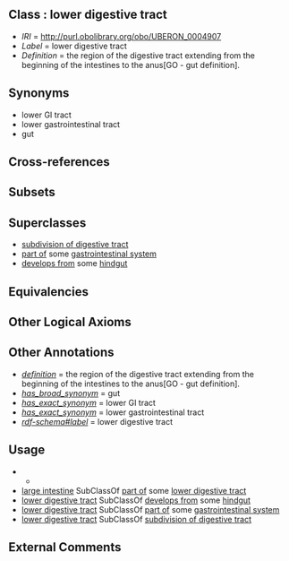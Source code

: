 
## Class : lower digestive tract

 * *IRI* = http://purl.obolibrary.org/obo/UBERON_0004907
 * *Label* = lower digestive tract
 * *Definition* = the region of the digestive tract extending from the beginning of the intestines to the anus[GO - gut definition].

## Synonyms

 * lower GI tract
 * lower gastrointestinal tract
 * gut

## Cross-references


## Subsets


## Superclasses

 * [subdivision of digestive tract](../../UBERON/21/UBERON_0004921.md)
 * [part of](../../BFO/50/BFO_0000050.md) some [gastrointestinal system](../../UBERON/09/UBERON_0005409.md)
 * [develops from](../../RO/02/RO_0002202.md) some [hindgut](../../UBERON/46/UBERON_0001046.md)

## Equivalencies


## Other Logical Axioms


## Other Annotations

 * *[definition](../../IAO/15/IAO_0000115.md)* = the region of the digestive tract extending from the beginning of the intestines to the anus[GO - gut definition].
 * *[has_broad_synonym](../../ym/oboInOwl#hasBroadSynonym.md)* = gut
 * *[has_exact_synonym](../../ym/oboInOwl#hasExactSynonym.md)* = lower GI tract
 * *[has_exact_synonym](../../ym/oboInOwl#hasExactSynonym.md)* = lower gastrointestinal tract
 * *[rdf-schema#label](../../el/rdf-schema#label.md)* = lower digestive tract

## Usage

 * -
 * [large intestine](../../UBERON/59/UBERON_0000059.md) SubClassOf [part of](../../BFO/50/BFO_0000050.md) some [lower digestive tract](../../UBERON/07/UBERON_0004907.md)
 * [lower digestive tract](../../UBERON/07/UBERON_0004907.md) SubClassOf [develops from](../../RO/02/RO_0002202.md) some [hindgut](../../UBERON/46/UBERON_0001046.md)
 * [lower digestive tract](../../UBERON/07/UBERON_0004907.md) SubClassOf [part of](../../BFO/50/BFO_0000050.md) some [gastrointestinal system](../../UBERON/09/UBERON_0005409.md)
 * [lower digestive tract](../../UBERON/07/UBERON_0004907.md) SubClassOf [subdivision of digestive tract](../../UBERON/21/UBERON_0004921.md)

## External Comments

